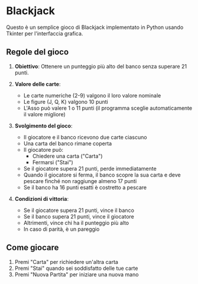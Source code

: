 # Blackjack

Questo è un semplice gioco di Blackjack implementato in Python usando Tkinter per l'interfaccia grafica.

## Regole del gioco

1. **Obiettivo**: Ottenere un punteggio più alto del banco senza superare 21 punti.

2. **Valore delle carte**:
   - Le carte numeriche (2-9) valgono il loro valore nominale
   - Le figure (J, Q, K) valgono 10 punti
   - L'Asso può valere 1 o 11 punti (il programma sceglie automaticamente il valore migliore)

3. **Svolgimento del gioco**:
   - Il giocatore e il banco ricevono due carte ciascuno
   - Una carta del banco rimane coperta
   - Il giocatore può:
     - Chiedere una carta ("Carta")
     - Fermarsi ("Stai")
   - Se il giocatore supera 21 punti, perde immediatamente
   - Quando il giocatore si ferma, il banco scopre la sua carta e deve pescare finché non raggiunge almeno 17 punti
   - Se il banco ha 16 punti esatti è costretto a pescare

4. **Condizioni di vittoria**:
   - Se il giocatore supera 21 punti, vince il banco
   - Se il banco supera 21 punti, vince il giocatore
   - Altrimenti, vince chi ha il punteggio più alto
   - In caso di parità, è un pareggio

## Come giocare
1. Premi "Carta" per richiedere un'altra carta
2. Premi "Stai" quando sei soddisfatto delle tue carte
3. Premi "Nuova Partita" per iniziare una nuova mano